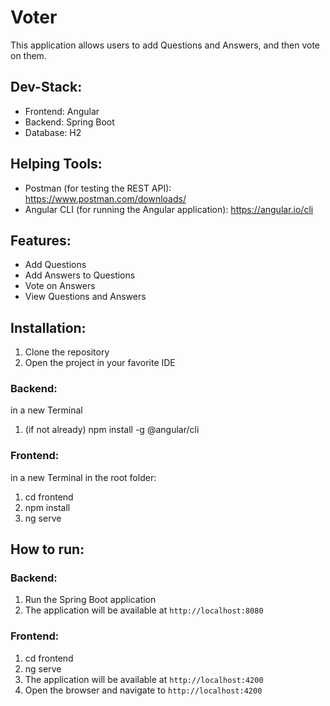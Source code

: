 # Voter

This application allows users to add Questions and Answers, and then vote on them.

## Dev-Stack:
- Frontend: Angular
- Backend: Spring Boot
- Database: H2

## Helping Tools:
- Postman (for testing the REST API): https://www.postman.com/downloads/
- Angular CLI (for running the Angular application): https://angular.io/cli

## Features:
- Add Questions
- Add Answers to Questions
- Vote on Answers
- View Questions and Answers

## Installation:
1. Clone the repository
2. Open the project in your favorite IDE

### Backend:
in a new Terminal
1. (if not already) npm install -g @angular/cli
 
### Frontend:
in a new Terminal in the root folder:
1. cd frontend
2. npm install
3. ng serve

## How to run:
### Backend:
1. Run the Spring Boot application
2. The application will be available at `http://localhost:8080`

### Frontend:
1. cd frontend
2. ng serve
3. The application will be available at `http://localhost:4200`
4. Open the browser and navigate to `http://localhost:4200`



